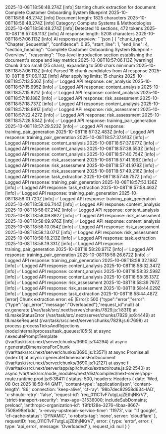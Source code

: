 2025-10-08T18:56:48.274Z [info] Starting chunk extraction for document: Complete Customer Onboarding System Blueprint
2025-10-08T18:56:48.274Z [info] Document length: 1825 characters
2025-10-08T18:56:48.274Z [info] Category: Complete Systems & Methodologies
2025-10-08T18:56:48.274Z [info] Detected 10 sections, 472 tokens
2025-10-08T18:57:06.113Z [info] AI response length: 5208 characters
2025-10-08T18:57:06.113Z [info] AI response preview: ```json
[
  {
    "chunk_type": "Chapter_Sequential",
    "confidence": 0.95,
    "start_line": 1,
    "end_line": 4,
    "section_heading": "Complete Customer Onboarding System Blueprint - Overview",
    "reasoning": "Top-level introduction section establishing the document's scope and key metrics
2025-10-08T18:57:06.113Z [warning] Chunk 3 too small (25 chars), expanding to 500 chars minimum
2025-10-08T18:57:06.113Z [info] Parsed 18 chunk candidates from AI response
2025-10-08T18:57:06.113Z [info] After applying limits: 15 chunks
2025-10-08T18:57:13.506Z [info] ✅ Logged API response: cer_analysis
2025-10-08T18:57:15.695Z [info] ✅ Logged API response: content_analysis
2025-10-08T18:57:15.821Z [info] ✅ Logged API response: content_analysis
2025-10-08T18:57:18.188Z [info] ✅ Logged API response: risk_assessment
2025-10-08T18:57:18.737Z [info] ✅ Logged API response: content_analysis
2025-10-08T18:57:18.981Z [info] ✅ Logged API response: risk_assessment
2025-10-08T18:57:22.427Z [info] ✅ Logged API response: risk_assessment
2025-10-08T18:57:28.534Z [info] ✅ Logged API response: training_pair_generation
2025-10-08T18:57:29.523Z [info] ✅ Logged API response: training_pair_generation
2025-10-08T18:57:32.483Z [info] ✅ Logged API response: training_pair_generation
2025-10-08T18:57:37.913Z [info] ✅ Logged API response: content_analysis
2025-10-08T18:57:37.977Z [info] ✅ Logged API response: content_analysis
2025-10-08T18:57:38.553Z [info] ✅ Logged API response: content_analysis
2025-10-08T18:57:40.754Z [info] ✅ Logged API response: risk_assessment
2025-10-08T18:57:41.196Z [info] ✅ Logged API response: risk_assessment
2025-10-08T18:57:41.978Z [info] ✅ Logged API response: risk_assessment
2025-10-08T18:57:49.216Z [info] ✅ Logged API response: task_extraction
2025-10-08T18:57:49.757Z [info] ✅ Logged API response: training_pair_generation
2025-10-08T18:57:53.136Z [info] ✅ Logged API response: task_extraction
2025-10-08T18:57:58.463Z [info] ✅ Logged API response: training_pair_generation
2025-10-08T18:58:01.720Z [info] ✅ Logged API response: training_pair_generation
2025-10-08T18:58:06.744Z [info] ✅ Logged API response: content_analysis
2025-10-08T18:58:07.214Z [info] ✅ Logged API response: content_analysis
2025-10-08T18:58:09.892Z [info] ✅ Logged API response: risk_assessment
2025-10-08T18:58:09.976Z [info] ✅ Logged API response: content_analysis
2025-10-08T18:58:10.054Z [info] ✅ Logged API response: risk_assessment
2025-10-08T18:58:13.071Z [info] ✅ Logged API response: risk_assessment
2025-10-08T18:58:18.213Z [info] ✅ Logged API response: task_extraction
2025-10-08T18:58:19.331Z [info] ✅ Logged API response: training_pair_generation
2025-10-08T18:58:20.971Z [info] ✅ Logged API response: training_pair_generation
2025-10-08T18:58:26.672Z [info] ✅ Logged API response: training_pair_generation
2025-10-08T18:58:32.198Z [info] ✅ Logged API response: content_analysis
2025-10-08T18:58:32.347Z [info] ✅ Logged API response: content_analysis
2025-10-08T18:58:32.598Z [info] ✅ Logged API response: content_analysis
2025-10-08T18:58:35.137Z [info] ✅ Logged API response: risk_assessment
2025-10-08T18:58:39.797Z [info] ✅ Logged API response: risk_assessment
2025-10-08T18:58:44.029Z [info] ✅ Logged API response: task_extraction
2025-10-08T18:58:44.487Z [error] Chunk extraction error: eE [Error]: 500 {"type":"error","error":{"type":"api_error","message":"Overloaded"},"request_id":null}
    at ev.generate (/var/task/src/.next/server/chunks/7829.js:1:8311)
    at t8.makeStatusError (/var/task/src/.next/server/chunks/7829.js:6:4449)
    at t8.makeRequest (/var/task/src/.next/server/chunks/7829.js:6:7698)
    at process.processTicksAndRejections (node:internal/process/task_queues:105:5)
    at async r.executePromptTemplate (/var/task/src/.next/server/chunks/3690.js:1:4294)
    at async r.generateDimensionsForChunk (/var/task/src/.next/server/chunks/3690.js:1:3571)
    at async Promise.all (index 0)
    at async r.generateDimensionsForDocument (/var/task/src/.next/server/chunks/3690.js:1:2127)
    at async f (/var/task/src/.next/server/app/api/chunks/extract/route.js:92:2540)
    at async /var/task/src/node_modules/next/dist/compiled/next-server/app-route.runtime.prod.js:6:38411 {
  status: 500,
  headers: Headers {
    date: 'Wed, 08 Oct 2025 18:58:44 GMT',
    'content-type': 'application/json',
    'content-length': '86',
    connection: 'keep-alive',
    'cf-ray': '98b7dec82958d634-IAD',
    'x-should-retry': 'false',
    'request-id': 'req_011CTvF7utgLujZEthjNKrV7',
    'strict-transport-security': 'max-age=31536000; includeSubDomains; preload',
    'anthropic-organization-id': 'f9fb128e-3276-4baa-8667-7508e98efbdc',
    'x-envoy-upstream-service-time': '11973',
    via: '1.1 google',
    'cf-cache-status': 'DYNAMIC',
    'x-robots-tag': 'none',
    server: 'cloudflare'
  },
  requestID: 'req_011CTvF7utgLujZEthjNKrV7',
  error: {
    type: 'error',
    error: { type: 'api_error', message: 'Overloaded' },
    request_id: null
  }
}